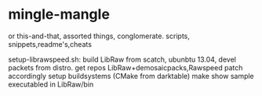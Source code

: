 mingle-mangle
=============
or this-and-that, assorted things, conglomerate. scripts, snippets,readme's,cheats


setup-librawspeed.sh: build LibRaw from scatch, ubunbtu 13.04, devel packets from distro.
	get repos LibRaw+demosaicpacks,Rawspeed 
	patch accordingly
	setup buildsystems (CMake from darktable)
	make 
	show sample executabled in LibRaw/bin
